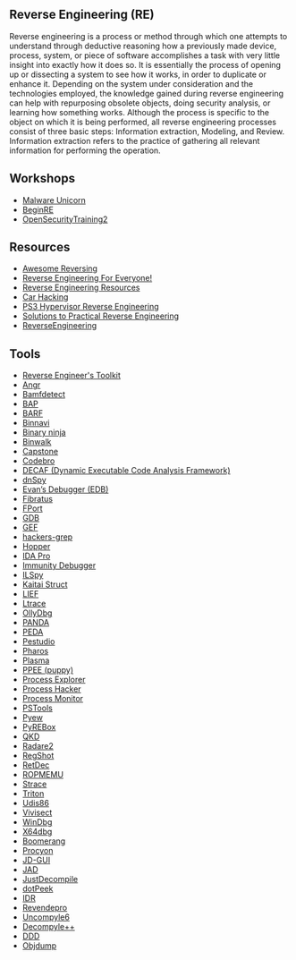 Reverse Engineering (RE)
------------------------
Reverse engineering is a process or method through which one attempts to understand through deductive reasoning how a previously made device, process, system, or piece of software accomplishes a task with very little insight into exactly how it does so. It is essentially the process of opening up or dissecting a system to see how it works, in order to duplicate or enhance it. Depending on the system under consideration and the technologies employed, the knowledge gained during reverse engineering can help with repurposing obsolete objects, doing security analysis, or learning how something works. Although the process is specific to the object on which it is being performed, all reverse engineering processes consist of three basic steps: Information extraction, Modeling, and Review. Information extraction refers to the practice of gathering all relevant information for performing the operation.

Workshops
---------
- [Malware Unicorn](https://malwareunicorn.org/#/)
- [BeginRE](https://www.begin.re/)
- [OpenSecurityTraining2](https://p.ost2.fyi/)

Resources
---------
- [Awesome Reversing](https://github.com/tylerha97/awesome-reversing)
- [Reverse Engineering For Everyone!](https://0xinfection.github.io/reversing/)
- [Reverse Engineering Resources](https://github.com/wtsxDev/reverse-engineering)
- [Car Hacking](https://illmatics.com/carhacking.html)
- [PS3 Hypervisor Reverse Engineering](https://www.psdevwiki.com/ps3/Hypervisor_Reverse_Engineering)
- [Solutions to Practical Reverse Engineering](https://bin.re/projects/solutions-to-practical-reverse-engineering/)
- [ReverseEngineering](https://www.reddit.com/r/ReverseEngineering)

Tools
-----
- [Reverse Engineer's Toolkit](https://github.com/mentebinaria/retoolkit) 
- [Angr](https://github.com/angr/angr)
- [Bamfdetect](https://github.com/bwall/bamfdetect)
- [BAP](https://github.com/BinaryAnalysisPlatform/bap)
- [BARF](https://github.com/programa-stic/barf-project)
- [Binnavi](https://github.com/google/binnavi)
- [Binary ninja](https://binary.ninja/)
- [Binwalk](https://github.com/devttys0/binwalk)
- [Capstone](https://github.com/aquynh/capstone)
- [Codebro](https://github.com/hugsy/codebro) 
- [DECAF (Dynamic Executable Code Analysis Framework)](https://github.com/sycurelab/DECAF)
- [dnSpy](https://github.com/0xd4d/dnSpy)
- [Evan’s Debugger (EDB)](http://codef00.com/projects#debugger)
- [Fibratus](https://github.com/rabbitstack/fibratus)
- [FPort](https://www.mcafee.com/us/downloads/free-tools/fport.aspx)
- [GDB](http://www.sourceware.org/gdb/)
- [GEF](https://github.com/hugsy/gef)
- [hackers-grep](https://github.com/codypierce/hackers-grep)
- [Hopper](https://www.hopperapp.com/)
- [IDA Pro](https://www.hex-rays.com/products/ida/index.shtml)
- [Immunity Debugger](http://debugger.immunityinc.com/)
- [ILSpy](http://ilspy.net/)
- [Kaitai Struct](http://kaitai.io/)
- [LIEF](https://lief.quarkslab.com/)
- [Ltrace](http://ltrace.org/)
- [OllyDbg](http://www.ollydbg.de/) 
- [PANDA](https://github.com/moyix/panda)
- [PEDA](https://github.com/longld/peda)
- [Pestudio](https://winitor.com/)
- [Pharos](https://github.com/cmu-sei/pharos)
- [Plasma](https://github.com/plasma-disassembler/plasma)
- [PPEE (puppy)](https://www.mzrst.com/)
- [Process Explorer](https://docs.microsoft.com/en-us/sysinternals/downloads/process-explorer) 
- [Process Hacker](http://processhacker.sourceforge.net/) 
- [Process Monitor](https://docs.microsoft.com/en-us/sysinternals/downloads/procmon)
- [PSTools](https://docs.microsoft.com/en-us/sysinternals/downloads/pstools) 
- [Pyew](https://github.com/joxeankoret/pyew)
- [PyREBox](https://github.com/Cisco-Talos/pyrebox) 
- [QKD](https://github.com/ispras/qemu/releases/)
- [Radare2](http://www.radare.org/r/) 
- [RegShot](https://sourceforge.net/projects/regshot/)
- [RetDec](https://retdec.com/)
- [ROPMEMU](https://github.com/Cisco-Talos/ROPMEMU)
- [Strace](https://sourceforge.net/projects/strace/)
- [Triton](https://triton.quarkslab.com/) 
- [Udis86](https://github.com/vmt/udis86)
- [Vivisect](https://github.com/vivisect/vivisect) 
- [WinDbg](https://developer.microsoft.com/en-us/windows/hardware/download-windbg)
- [X64dbg](https://github.com/x64dbg/) 
- [Boomerang](http://boomerang.sourceforge.net/)
- [Procyon](https://bitbucket.org/mstrobel/procyon/wiki/Java%20Decompiler)
- [JD-GUI](http://jd.benow.ca/)
- [JAD](https://varaneckas.com/jad/)
- [JustDecompile](http://www.telerik.com/products/decompiler.aspx)
- [dotPeek](https://www.jetbrains.com/decompiler/)
- [IDR](http://kpnc.org/idr32/en/)
- [Revendepro](http://www.ggoossen.net/revendepro/)
- [Uncompyle6](https://github.com/rocky/python-uncompyle6/)
- [Decompyle++](https://github.com/zrax/pycdc)
- [DDD](http://www.gnu.org/software/ddd/)
- [Objdump](http://linux.die.net/man/1/objdump)
